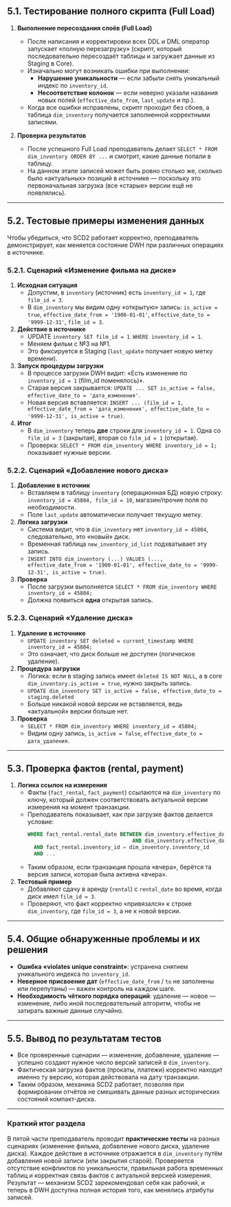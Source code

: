 ## 5.1. Тестирование полного скрипта (Full Load)

1. **Выполнение пересоздания слоёв (Full Load)**  
   - После написания и корректировки всех DDL и DML оператор запускает «полную перезагрузку» (скрипт, который последовательно пересоздаёт таблицы и загружает данные из Staging в Core).  
   - Изначально могут возникать ошибки при выполнении:
     - **Нарушение уникальности** — если забыли снять уникальный индекс по `inventory_id`.  
     - **Несоответствие колонок** — если неверно указали названия новых полей (`effective_date_from`, `last_update` и пр.).
   - Когда все ошибки исправлены, скрипт проходит без сбоев, а таблица `dim_inventory` получается заполненной корректными записями.

2. **Проверка результатов**  
   - После успешного Full Load преподаватель делает `SELECT * FROM dim_inventory ORDER BY ...` и смотрит, какие данные попали в таблицу.  
   - На данном этапе записей может быть ровно столько же, сколько было «актуальных» позиций в источнике — поскольку это первоначальная загрузка (все «старые» версии ещё не появлялись).

---

## 5.2. Тестовые примеры изменения данных

Чтобы убедиться, что SCD2 работает корректно, преподаватель демонстрирует, как меняется состояние DWH при различных операциях в источнике.

### 5.2.1. Сценарий «Изменение фильма на диске»

1. **Исходная ситуация**  
   - Допустим, в `inventory` (источник) есть `inventory_id = 1`, где `film_id = 3`.  
   - В `dim_inventory` мы видим одну «открытую» запись: `is_active = true`, `effective_date_from = '1900-01-01'`, `effective_date_to = '9999-12-31'`, `film_id = 3`.
2. **Действие в источнике**  
   - UPDATE `inventory SET film_id = 1 WHERE inventory_id = 1`.  
   - Меняем фильм с №3 на №1.  
   - Это фиксируется в Staging (`last_update` получает новую метку времени).
3. **Запуск процедуры загрузки**  
   - В процессе загрузки DWH видит: «Есть изменение по `inventory_id = 1` (film_id поменялось)».  
   - Старая версия закрывается: `UPDATE ... SET is_active = false, effective_date_to = 'дата_изменения'`.  
   - Новая версия вставляется: `INSERT ... (film_id = 1, effective_date_from = 'дата_изменения', effective_date_to = '9999-12-31', is_active = true)`.
4. **Итог**  
   - В `dim_inventory` теперь **две** строки для `inventory_id = 1`. Одна со `film_id = 3` (закрытая), вторая со `film_id = 1` (открытая).  
   - Проверка: `SELECT * FROM dim_inventory WHERE inventory_id = 1;` показывает нужные версии.

### 5.2.2. Сценарий «Добавление нового диска»

1. **Добавление в источник**  
   - Вставляем в таблицу `inventory` (операционная БД) новую строку: `inventory_id = 45804, film_id = 10`, магазин/прочие поля по необходимости.  
   - Поле `last_update` автоматически получает текущую метку.
2. **Логика загрузки**  
   - Система видит, что в `dim_inventory` нет `inventory_id = 45804`, следовательно, это «новый» диск.  
   - Временная таблица `new_inventory_id_list` подхватывает эту запись.  
   - `INSERT INTO dim_inventory (...) VALUES (..., effective_date_from = '1900-01-01', effective_date_to = '9999-12-31', is_active = true)`.
3. **Проверка**  
   - После загрузки выполняется `SELECT * FROM dim_inventory WHERE inventory_id = 45804;`  
   - Должна появиться **одна** открытая запись.

### 5.2.3. Сценарий «Удаление диска»

1. **Удаление в источнике**  
   - `UPDATE inventory SET deleted = current_timestamp WHERE inventory_id = 45804;`  
   - Это означает, что диск больше не доступен (логическое удаление).
2. **Процедура загрузки**  
   - Логика: если в staging запись имеет `deleted IS NOT NULL`, а в core `dim_inventory.is_active = true`, нужно закрыть запись.  
   - `UPDATE dim_inventory SET is_active = false, effective_date_to = staging.deleted`  
   - Больше никакой новой версии не вставляется, ведь «актуальной» версии больше нет.
3. **Проверка**  
   - `SELECT * FROM dim_inventory WHERE inventory_id = 45804;`  
   - Видим одну запись, `is_active = false`, `effective_date_to = дата_удаления`.

---

## 5.3. Проверка фактов (rental, payment)

1. **Логика ссылок на измерения**  
   - Факты (`fact_rental`, `fact_payment`) ссылаются на `dim_inventory` по ключу, который должен соответствовать актуальной версии измерения на момент транзакции.  
   - Преподаватель показывает, как при загрузке фактов делается условие:
     ```sql
     WHERE fact_rental.rental_date BETWEEN dim_inventory.effective_date_from 
                                       AND dim_inventory.effective_date_to
       AND fact_rental.inventory_id = dim_inventory.inventory_id
       AND ...
     ```
   - Таким образом, если транзакция прошла «вчера», берётся та версия записи, которая была активна «вчера».
2. **Тестовый пример**  
   - Добавляют сдачу в аренду (`rental`) с `rental_date` во время, когда диск имел `film_id = 3`.  
   - Проверяют, что факт корректно «привязался» к строке `dim_inventory`, где `film_id = 3`, а не к новой версии.

---

## 5.4. Общие обнаруженные проблемы и их решения

- **Ошибка «violates unique constraint»**: устранена снятием уникального индекса по `inventory_id`.  
- **Неверное присвоение дат** (`effective_date_from` / `to` не заполнены или перепутаны) — важен контроль на каждом шаге.  
- **Необходимость чёткого порядка операций**: удаление — новое — изменение, либо иной последовательный алгоритм, чтобы не затирать важные данные случайно.

---

## 5.5. Вывод по результатам тестов

- Все проверенные сценарии — изменение, добавление, удаление — успешно создают нужное число версий записей в `dim_inventory`.  
- Фактическая загрузка фактов (прокаты, платежи) корректно находит именно ту версию, которая действовала на дату транзакции.  
- Таким образом, механика SCD2 работает, позволяя при формировании отчётов не смешивать данные разных исторических состояний компакт-диска.

---

### Краткий итог раздела
В пятой части преподаватель проводит **практические тесты** на разных сценариях (изменение фильма, добавление нового диска, удаление диска). Каждое действие в источнике отражается в `dim_inventory` путём добавления новой записи (или закрытия старой). Проверяется отсутствие конфликтов по уникальности, правильная работа временных таблиц и корректная связь фактов с актуальной версией измерения. Результат — механизм SCD2 зарекомендовал себя как рабочий, и теперь в DWH доступна полная история того, как менялись атрибуты записей.  
